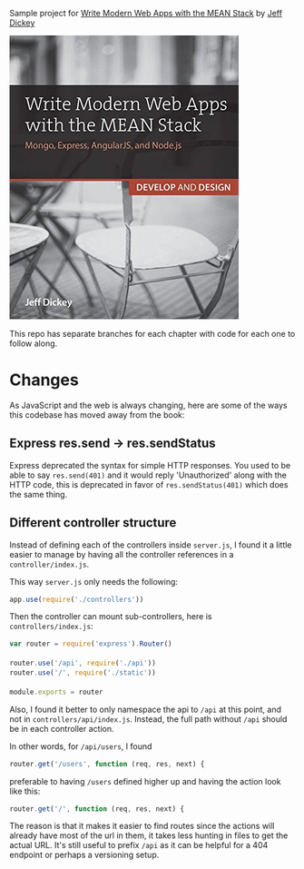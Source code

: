 Sample project for [Write Modern Web Apps with the MEAN Stack](http://www.amazon.com/Write-Modern-Apps-MEAN-Stack/dp/0133930157) by [Jeff Dickey](https://dickey.xxx)

[![Write Modern Web Apps with the MEAN Stack](book.jpg)](http://www.amazon.com/Write-Modern-Apps-MEAN-Stack/dp/0133930157)

This repo has separate branches for each chapter with code for each one to follow along.

Changes
=======

As JavaScript and the web is always changing, here are some of the ways this codebase has moved away from the book:

Express res.send -> res.sendStatus
----------------------------------

Express deprecated the syntax for simple HTTP responses. You used to be able to say `res.send(401)` and it would reply 'Unauthorized' along with the HTTP code, this is deprecated in favor of `res.sendStatus(401)` which does the same thing.

Different controller structure
------------------------------

Instead of defining each of the controllers inside `server.js`, I found it a little easier to manage by having all the controller references in a `controller/index.js`.

This way `server.js` only needs the following:

```javascript
app.use(require('./controllers'))
```

Then the controller can mount sub-controllers, here is `controllers/index.js`:

```javascript
var router = require('express').Router()

router.use('/api', require('./api'))
router.use('/', require('./static'))

module.exports = router
```

Also, I found it better to only namespace the api to `/api` at this point, and not in `controllers/api/index.js`. Instead, the full path without `/api` should be in each controller action.

In other words, for `/api/users`, I found

```javascript
router.get('/users', function (req, res, next) {
```

preferable to having `/users` defined higher up and having the action look like this:

```javascript
router.get('/', function (req, res, next) {
```

The reason is that it makes it easier to find routes since the actions will already have most of the url in them, it takes less hunting in files to get the actual URL. It's still useful to prefix `/api` as it can be helpful for a 404 endpoint or perhaps a versioning setup.
